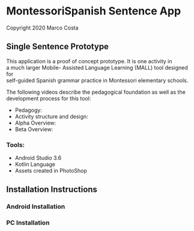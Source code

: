 
# MontessoriSpanish Sentence App
Copyright 2020 Marco Costa
## Single Sentence Prototype
This application is a proof of concept prototype. It is one activity in  
a much larger Mobile- Assisted Language Learning (MALL) tool designed for  
self-guided Spanish grammar practice in Montessori elementary schools.

The following videos describe the pedagogical foundation as well as the
development process for this tool:

- Pedagogy:
- Activity structure and design:
- Alpha Overview:
- Beta Overview:

### Tools:
- Android Studio 3.6
- Kotlin Language
- Assets created in PhotoShop

## Installation Instructions

### Android Installation

### PC Installation